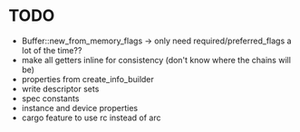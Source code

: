 # TODO

- Buffer::new_from_memory_flags -> only need required/preferred_flags a lot of the time??
- make all getters inline for consistency (don't know where the chains will be)
- properties from create_info_builder
- write descriptor sets
- spec constants
- instance and device properties
- cargo feature to use rc instead of arc